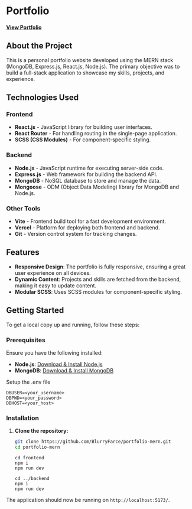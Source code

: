 # Portfolio

[**View Portfolio**](https://portfolio-zeta-five-86.vercel.app/)

## About the Project

This is a personal portfolio website developed using the MERN stack (MongoDB, Express.js, React.js, Node.js). The primary objective was to build a full-stack application to showcase my skills, projects, and experience.

## Technologies Used

### Frontend
- **React.js** - JavaScript library for building user interfaces.
- **React Router** - For handling routing in the single-page application.
- **SCSS (CSS Modules)** - For component-specific styling.

### Backend
- **Node.js** - JavaScript runtime for executing server-side code.
- **Express.js** - Web framework for building the backend API.
- **MongoDB** - NoSQL database to store and manage the data.
- **Mongoose** - ODM (Object Data Modeling) library for MongoDB and Node.js.

### Other Tools
- **Vite** - Frontend build tool for a fast development environment.
- **Vercel** - Platform for deploying both frontend and backend.
- **Git** - Version control system for tracking changes.

## Features

- **Responsive Design**: The portfolio is fully responsive, ensuring a great user experience on all devices.
- **Dynamic Content**: Projects and skills are fetched from the backend, making it easy to update content.
- **Modular SCSS**: Uses SCSS modules for component-specific styling.

## Getting Started

To get a local copy up and running, follow these steps:

### Prerequisites

Ensure you have the following installed:
- **Node.js**: [Download & Install Node.js](https://nodejs.org/)
- **MongoDB**: [Download & Install MongoDB](https://www.mongodb.com/try/download/community)

Setup the .env file
```env
DBUSER=<your_username>
DBPWD=<your_password>
DBHOST=<your_host>
```

### Installation

1. **Clone the repository:**
   ```bash
   git clone https://github.com/BlurryFarce/portfolio-mern.git
   cd portfolio-mern
   ```
   ```
   cd frontend
   npm i
   npm run dev
   ```
   ```
   cd ../backend
   npm i
   npm run dev
   ```
  The application should now be running on `http://localhost:5173/`.
